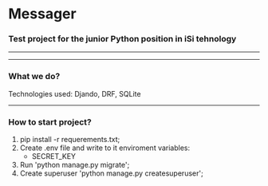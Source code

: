 # Messager
### Test project for the junior Python position in iSi tehnology

___
___
### What we do?
Technologies used: Djando, DRF, SQLite


___
### How to start project?
1. pip install -r requerements.txt;
2. Create .env file and write to it enviroment variables:
	- SECRET_KEY
3. Run 'python manage.py migrate';
4. Create superuser 'python manage.py createsuperuser'; 
